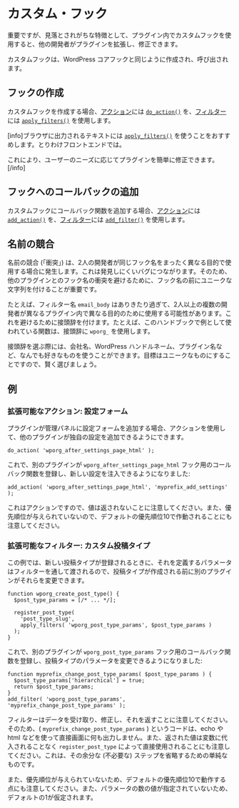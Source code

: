 <!--
# Custom Hooks
-->

# カスタム・フック

<!--
An important, but often overlooked practice is using custom hooks in your plugin so that other developers can extend and modify it.
-->

重要ですが、見落とされがちな特徴として、プラグイン内でカスタムフックを使用すると、他の開発者がプラグインを拡張し、修正できます。

<!--
Custom hooks are created and called in the same way that WordPress Core hooks are.
-->

カスタムフックは、WordPress コアフックと同じように作成され、呼び出されます。

<!--
## Create a Hook
-->

## フックの作成

<!--
To create a custom hook, use [`do_action()`](https://developer.wordpress.org/reference/functions/do_action/) for [Actions](https://developer.wordpress.org/plugins/hooks/actions/) and [`apply_filters()`](https://developer.wordpress.org/reference/functions/apply_filters/) for [Filters](https://developer.wordpress.org/plugins/hooks/filters/).
-->

カスタムフックを作成する場合、[アクション](https://ja.wordpress.org/team/handbook/plugin-development/hooks/actions/)には [`do_action()`](https://developer.wordpress.org/reference/functions/do_action/) を、[フィルター](https://ja.wordpress.org/team/handbook/plugin-development/hooks/filters/)には [`apply_filters()`](https://developer.wordpress.org/reference/functions/apply_filters/) を使用します。

<!--
[info]We recommend using [`apply_filters()`](https://developer.wordpress.org/reference/functions/apply_filters/) on any text that is output to the browser. Particularly on the frontend.

This makes it easier for plugins to be modified according to the user's needs.[/info]
-->

[info]ブラウザに出力されるテキストには [`apply_filters()`](https://developer.wordpress.org/reference/functions/apply_filters/) を使うことをおすすめします。とりわけフロントエンドでは。

これにより、ユーザーのニーズに応じてプラグインを簡単に修正できます。[/info]

<!--
## Add a Callback to the Hook
-->

## フックへのコールバックの追加

<!--
To add a callback function to a custom hook, use [`add_action()`](https://developer.wordpress.org/reference/functions/add_action/) for [Actions](https://developer.wordpress.org/plugins/hooks/actions/) and [`add_filter()`](https://developer.wordpress.org/reference/functions/add_filter/) for [Filters](https://developer.wordpress.org/plugins/hooks/filters/).
-->

カスタムフックにコールバック関数を追加する場合、[アクション](https://ja.wordpress.org/team/handbook/plugin-development/hooks/actions/)には [`add_action()`](https://developer.wordpress.org/reference/functions/add_action/) を、[フィルター](https://ja.wordpress.org/team/handbook/plugin-development/hooks/filters/)には [`add_filter()`](https://developer.wordpress.org/reference/functions/add_filter/) を使用します。

<!--
## Naming Conflicts
-->

## 名前の競合

<!--
Naming conflicts ("collisions") occur when two developers use the same hook name for completely different purposes. This leads to difficult to find bugs. So it's important to prefix your hook names with a unique string to avoid hook name collisions.collisions with other plugins.
-->

名前の競合 (「衝突」) は、2人の開発者が同じフック名をまったく異なる目的で使用する場合に発生します。これは発見しにくいバグにつながります。そのため、他のプラグインとのフック名の衝突を避けるために、フック名の前にユニークな文字列を付けることが重要です。

<!--
For example, a filter named `email_body` is generic enough that two or more developers could use this hook in different plugins for different purposes. So to avoid this, a prefix is added. For example, functions used as examples in this handbook use `wporg_` as the prefix.
-->

たとえば、フィルター名 `email_body` はありきたり過ぎて、2人以上の複数の開発者が異なるプラグイン内で異なる目的のために使用する可能性があります。これを避けるために接頭辞を付けます。たとえば、このハンドブックで例として使われている関数は、接頭辞に `wporg_` を使用します。

<!--
When you choose your prefix, you can use your company name, your wp handle, the plugin name, anything you like really. The goal is to make it unique so choose wisely.
-->

接頭辞を選ぶ際には、会社名、WordPress ハンドルネーム、プラグイン名など、なんでも好きなものを使うことができます。目標はユニークなものにすることですので、賢く選びましょう。

<!--
## Examples
-->

## 例

<!--
### Extensible Action: Settings Form
-->

### 拡張可能なアクション: 設定フォーム

<!--
If your plugin adds a settings form to the Administrative Panels, you can use Actions to allow other plugins to add their own settings to it.
-->

プラグインが管理パネルに設定フォームを追加する場合、アクションを使用して、他のプラグインが独自の設定を追加できるようにできます。

```
do_action( 'wporg_after_settings_page_html' );
```

<!--
Now another plugin can register a callback function for the `wporg_after_settings_page_html` hook and inject new settings:
-->

これで、別のプラグインが `wporg_after_settings_page_html` フック用のコールバック関数を登録し、新しい設定を注入できるようになりました:

```
add_action( 'wporg_after_settings_page_html', 'myprefix_add_settings' );
```

<!--
Note that because this is an action, no value is returned. Also note that since no priority is given, it will run at default priority 10.
-->

これはアクションですので、値は返されないことに注意してください。また、優先順位が与えられていないので、デフォルトの優先順位10で作動されることにも注意してください。

<!--
### Extensible Filter: Custom Post Type
-->

### 拡張可能なフィルター: カスタム投稿タイプ

<!--
In this example, when the new post type is registered, the parameters that define it are passed through a filter, so another plugin can change them before the post type is created.
-->

この例では、新しい投稿タイプが登録されるときに、それを定義するパラメータはフィルターを通して渡されるので、投稿タイプが作成される前に別のプラグインがそれらを変更できます。

```
function wporg_create_post_type() {
  $post_type_params = [/* ... */];

  register_post_type(
    'post_type_slug',
    apply_filters( 'wporg_post_type_params', $post_type_params )
  );
}
```

<!--
Now another plugin can register a callback function for the `wporg_post_type_params` hook and change post type parameters:
-->

これで、別のプラグインが `wporg_post_type_params` フック用のコールバック関数を登録し、投稿タイプのパラメータを変更できるようになりました:

```
function myprefix_change_post_type_params( $post_type_params ) {
  $post_type_params['hierarchical'] = true;
  return $post_type_params;
}
add_filter( 'wporg_post_type_params', 'myprefix_change_post_type_params' );
```

<!--
Note that filters take data, modify it, and return it. So the code called ( `myprefix_change_post_type_params` ) doesn't output anything using echo or html, or anything else directly to the screen. Also note that the returned value is used directly by `register_post_type` without being assigned to a variable first. This is simple to skip that extra (an unnecessary) step.
-->

フィルターはデータを受け取り、修正し、それを返すことに注意してください。そのため、( `myprefix_change_post_type_params` ) というコードは、echo や html などを使って直接画面に何も出力しません。また、返された値は変数に代入されることなく `register_post_type` によって直接使用されることにも注意してください。これは、その余分な (不必要な) ステップを省略するための単純なものです。

<!--
Also note that since no priority is given, it will run at default priority 10. And since there is no value for the number of parameters expected, the default of one is assumed.
-->

また、優先順位が与えられていないため、デフォルトの優先順位10で動作する点にも注意してください。また、パラメータの数の値が指定されていないため、デフォルトの1が仮定されます。

